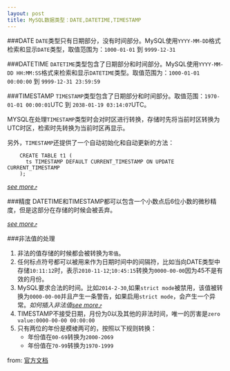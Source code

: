 ```yaml
---
layout: post
title: MySQL数据类型：DATE,DATETIME,TIMESTAMP
---
```


###DATE
`DATE`类型只有日期部分，没有时间部分。MySQL使用`YYYY-MM-DD`格式检索和显示`DATE`类型，取值范围为：`1000-01-01` 到 `9999-12-31`

###DATETIME
`DATETIME`类型包含了日期部分和时间部分。MySQL使用`YYYY-MM-DD HH:MM:SS`格式来检索和显示`DATETIME`类型。取值范围为：`1000-01-01 00:00:00` 到 `9999-12-31 23:59:59`

###TIMESTAMP
`TIMESTAMP`类型包含了日期部分和时间部分。取值范围：`1970-01-01 00:00:01`UTC 到 `2038-01-19 03:14:07`UTC。

MYSQL在处理`TIMESTAMP`类型时会对时区进行转换，存储时先将当前时区转换为UTC时区，检索时先转换为当前时区再显示。

另外，`TIMESTAMP`还提供了一个自动初始化和自动更新的方法：

        CREATE TABLE t1 (
          ts TIMESTAMP DEFAULT CURRENT_TIMESTAMP ON UPDATE CURRENT_TIMESTAMP
        );

*[see more&#10548;](http://dev.mysql.com/doc/refman/5.0/en/timestamp-initialization.html)*

###精度
DATETIME和TIMESTAMP都可以包含一个小数点后6位小数的微秒精度，但是这部分在存储的时候会被丢弃。

*[see more&#10548;](http://dev.mysql.com/doc/refman/5.0/en/fractional-seconds.html)*

###非法值的处理
1. 非法的值存储的时候都会被转换为`零值`。
2. 任何标点符号都可以被用来作为日期时间中的间隔符，比如当向DATE类型中存储`10:11:12`时，表示`2010-11-12`;`10:45:15`转换为`0000-00-00`因为45不是有效的月份。
3. MySQL要求合法的时间。比如`2014-2-30`,如果`strict mode`被禁用，该值被转换为`0000-00-00`并且产生一条警告，如果启用`strict mode`，会产生一个异常。*如何插入非法值[see more&#10548;](http://dev.mysql.com/doc/refman/5.0/en/server-sql-mode.html#sqlmode_allow_invalid_dates)*
4. TIMESTAMP不接受日期，月份为0以及其他的非法时间，唯一的厉害是`zero value:0000-00-00 00:00:00`
5. 只有两位的年份是模棱两可的，按照以下规则转换：
    * 年份值在`00-69`转换为`2000-2069`
    * 年份值在`70-99`转换为`1970-1999`

from: [官方文档](http://dev.mysql.com/doc/refman/5.0/en/datetime.html)
